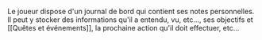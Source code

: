 Le joueur dispose d'un journal de bord qui contient ses notes personnelles. Il peut y stocker des informations qu'il a entendu, vu, etc..., ses objectifs et [[Quêtes et événements]], la prochaine action qu'il doit effectuer, etc...
